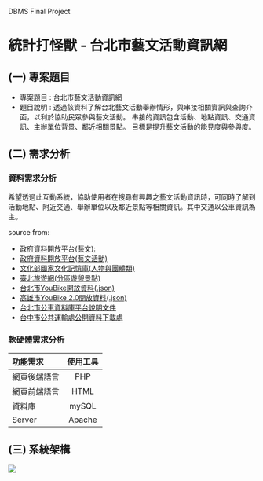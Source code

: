 DBMS Final Project 
# 統計打怪獸 -  台北市藝文活動資訊網

## (一) 專案題目
* 專案題目 : 台北市藝文活動資訊網
* 題目說明 : 
透過該資料了解台北藝文活動舉辦情形，與串接相關資訊與查詢介面，以利於協助民眾參與藝文活動。
串接的資訊包含活動、地點資訊、交通資訊、主辦單位背景、鄰近相關景點。
目標是提升藝文活動的能見度與參與度。

## (二) 需求分析

### 資料需求分析
希望透過此互動系統，協助使用者在搜尋有興趣之藝文活動資訊時，可同時了解到活動地點、附近交通、舉辦單位以及鄰近景點等相關資訊。其中交通以公車資訊為主。

source from:
* [政府資料開放平台(藝文):](https://data.gov.tw/datasets/search?p=1&size=10&s=dataset_view_times_desc&rft=%E8%97%9D%E6%96%87)
* [政府資料開放平台(藝文活動)](https://data.gov.tw/dataset/6478)
* [文化部國家文化記憶庫(人物與團體類)](https://opendata.culture.tw/frontsite/openData/detail?datasetId=749)
* [臺北旅遊網(分區遊憩景點)](https://www.travel.taipei/zh-tw)
* [台北市YouBike開放資料(.json)](https://tcgbusfs.blob.core.windows.net/blobyoubike/YouBikeTP.json)
* [高雄市YouBike 2.0開放資料(.json)](http://od-oas.kcg.gov.tw/api/service/Get/b4dd9c40-9027-4125-8666-06bef1756092)
* [台北市公車資料庫平台說明文件](https://www-ws.gov.taipei/Download.ashx?u=LzAwMS9VcGxvYWQvNDU4L3JlbGZpbGUvMjI1NDUvNjU1NDM2MC81MjllNmU4Yi1hM2EzLTRjNzktODExOS0wOWUyNDJhMDNmYjcucGRm&n=6Ie65YyX5biCRGF0YS5UYWlwZWnlubPlj7BBUEnoqqrmmI7mlofku7ZfVjUuMC5wZGY%3d&icon=..pdf)
* [台中市公共運輸處公開資料下載處](https://tcrt.taichung.gov.tw/content/index?Parser=1,9,58)


### 軟硬體需求分析

| 功能需求      |使用工具  |
| :---------  |:------:|
| 網頁後端語言  | PHP    |
| 網頁前端語言  | HTML   |
| 資料庫       | mySQL  |
| Server      | Apache |

## (三) 系統架構
![](https://i.imgur.com/86wCRsP.png)
